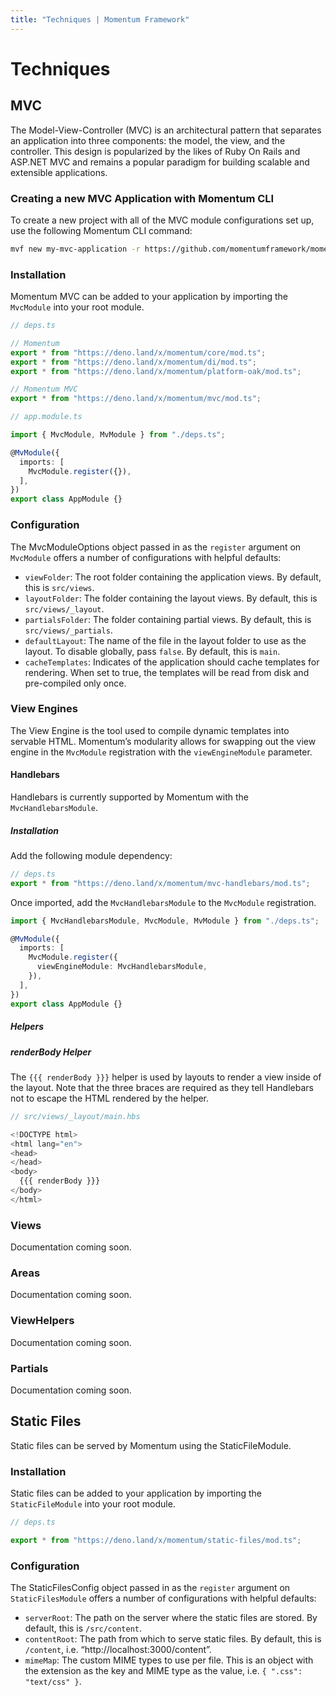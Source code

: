 ```yaml
---
title: "Techniques | Momentum Framework"
---
```


# Techniques

## MVC

The Model-View-Controller (MVC) is an architectural pattern that separates an
application into three components: the model, the view, and the controller. This
design is popularized by the likes of Ruby On Rails and ASP.NET MVC and remains
a popular paradigm for building scalable and extensible applications.

### Creating a new MVC Application with Momentum CLI

To create a new project with all of the MVC module configurations set up, use
the following Momentum CLI command:

```bash
mvf new my-mvc-application -r https://github.com/momentumframework/momentum-mvc-starter
```

### Installation

Momentum MVC can be added to your application by importing the `MvcModule` into
your root module.

```ts
// deps.ts

// Momentum
export * from "https://deno.land/x/momentum/core/mod.ts";
export * from "https://deno.land/x/momentum/di/mod.ts";
export * from "https://deno.land/x/momentum/platform-oak/mod.ts";

// Momentum MVC
export * from "https://deno.land/x/momentum/mvc/mod.ts";
```

```ts
// app.module.ts

import { MvcModule, MvModule } from "./deps.ts";

@MvModule({
  imports: [
    MvcModule.register({}),
  ],
})
export class AppModule {}
```

### Configuration

The MvcModuleOptions object passed in as the `register` argument on `MvcModule`
offers a number of configurations with helpful defaults:

- `viewFolder`: The root folder containing the application views. By default,
  this is `src/views`.
- `layoutFolder`: The folder containing the layout views. By default, this is
  `src/views/_layout`.
- `partialsFolder`: The folder containing partial views. By default, this is
  `src/views/_partials`.
- `defaultLayout`: The name of the file in the layout folder to use as the
  layout. To disable globally, pass `false`. By default, this is `main`.
- `cacheTemplates`: Indicates of the application should cache templates for
  rendering. When set to true, the templates will be read from disk and
  pre-compiled only once.

### View Engines

The View Engine is the tool used to compile dynamic templates into servable
HTML. Momentum’s modularity allows for swapping out the view engine in the
`MvcModule` registration with the `viewEngineModule` parameter.

#### Handlebars

Handlebars is currently supported by Momentum with the `MvcHandlebarsModule`.

##### Installation

Add the following module dependency:

```ts
// deps.ts
export * from "https://deno.land/x/momentum/mvc-handlebars/mod.ts";
```

Once imported, add the `MvcHandlebarsModule` to the `MvcModule` registration.

```ts
import { MvcHandlebarsModule, MvcModule, MvModule } from "./deps.ts";

@MvModule({
  imports: [
    MvcModule.register({
      viewEngineModule: MvcHandlebarsModule,
    }),
  ],
})
export class AppModule {}
```

##### Helpers

##### renderBody Helper

The `{{{ renderBody }}}` helper is used by layouts to render a view inside of
the layout. Note that the three braces are required as they tell Handlebars not
to escape the HTML rendered by the helper.

```ts
// src/views/_layout/main.hbs

<!DOCTYPE html>
<html lang="en">
<head>
</head>
<body>
  {{{ renderBody }}}
</body>
</html>
```

### Views

Documentation coming soon.

### Areas

Documentation coming soon.

### ViewHelpers

Documentation coming soon.

### Partials

Documentation coming soon.

## Static Files

Static files can be served by Momentum using the StaticFileModule.

### Installation

Static files can be added to your application by importing the
`StaticFileModule` into your root module.

```ts
// deps.ts

export * from "https://deno.land/x/momentum/static-files/mod.ts";
```

### Configuration

The StaticFilesConfig object passed in as the `register` argument on
`StaticFilesModule` offers a number of configurations with helpful defaults:

- `serverRoot`: The path on the server where the static files are stored. By
  default, this is `/src/content`.
- `contentRoot`: The path from which to serve static files. By default, this is
  `/content`, i.e. “http://localhost:3000/content”.
- `mimeMap`: The custom MIME types to use per file. This is an object with the
  extension as the key and MIME type as the value, i.e.
  `{ ".css": "text/css" }`.
